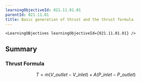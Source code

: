 ```yaml
---
learningObjectiveId: 021.11.01.01
parentId: 021.11.01
title: Basic generation of thrust and the thrust formula
---
```


```tsx eval
<LearningOBjectives learningObjectiveId={021.11.01.01} />
```

## Summary

### Thrust Formula

$$
T = m ( V\_{outlet} - V\_{inlet}) + A (P\_{inlet} - P\_{outlet})
$$
